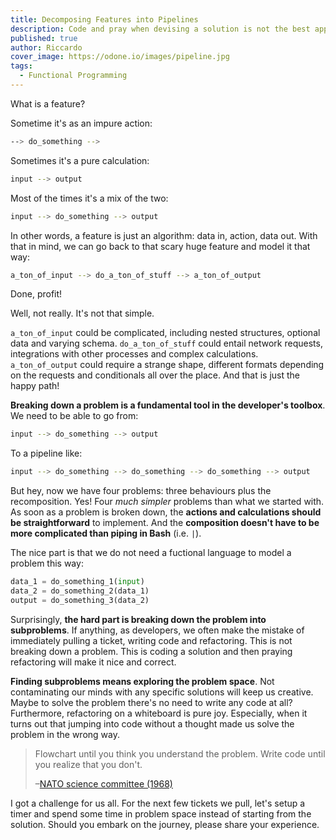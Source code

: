 ```yaml
---
title: Decomposing Features into Pipelines
description: Code and pray when devising a solution is not the best approach. The exploration needs to start in problem space.
published: true
author: Riccardo
cover_image: https://odone.io/images/pipeline.jpg
tags:
  - Functional Programming
---
```


What is a feature?

Sometime it's as an impure action:

```bash
--> do_something -->
```

Sometimes it's a pure calculation:

```bash
input --> output
```

Most of the times it's a mix of the two:

```bash
input --> do_something --> output
```

In other words, a feature is just an algorithm: data in, action, data out. With that in mind, we can go back to that scary huge feature and model it that way:

```bash
a_ton_of_input --> do_a_ton_of_stuff --> a_ton_of_output
```

Done, profit!

Well, not really. It's not that simple.

`a_ton_of_input` could be complicated, including nested structures, optional data and varying schema. `do_a_ton_of_stuff` could entail network requests, integrations with other processes and complex calculations. `a_ton_of_output` could require a strange shape, different formats depending on the requests and conditionals all over the place. And that is just the happy path!

**Breaking down a problem is a fundamental tool in the developer's toolbox**. We need to be able to go from:

```bash
input --> do_something --> output
```

To a pipeline like:

```bash
input --> do_something --> do_something --> do_something --> output
```

But hey, now we have four problems: three behaviours plus the recomposition. Yes! Four *much simpler* problems than what we started with. As soon as a problem is broken down, the **actions and calculations should be straightforward** to implement. And the **composition doesn't have to be more complicated than piping in Bash** (i.e. `|`).

The nice part is that we do not need a fuctional language to model a problem this way:

```python
data_1 = do_something_1(input)
data_2 = do_something_2(data_1)
output = do_something_3(data_2)
```

Surprisingly, **the hard part is breaking down the problem into subproblems**. If anything, as developers, we often make the mistake of immediately pulling a ticket, writing code and refactoring. This is not breaking down a problem. This is coding a solution and then praying refactoring will make it nice and correct.

**Finding subproblems means exploring the problem space**. Not contaminating our minds with any specific solutions will keep us creative. Maybe to solve the problem there's no need to write any code at all? Furthermore, refactoring on a whiteboard is pure joy. Especially, when it turns out that jumping into code without a thought made us solve the problem in the wrong way.

> Flowchart until you think you understand the problem. Write code until you realize that you don't.
>
> –[NATO science committee (1968)](http://homepages.cs.ncl.ac.uk/brian.randell/NATO/nato1968.PDF)

I got a challenge for us all. For the next few tickets we pull, let's setup a timer and spend some time in problem space instead of starting from the solution. Should you embark on the journey, please share your experience.
